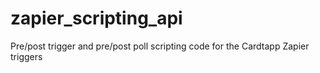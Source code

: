 # zapier_scripting_api
Pre/post trigger and pre/post poll scripting code for the Cardtapp Zapier triggers
